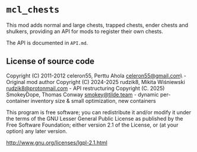 # `mcl_chests`

This mod adds normal and large chests, trapped chests, ender chests and
shulkers, providing an API for mods to register their own chests.

The API is documented in `API.md`.


## License of source code

Copyright (C) 2011-2012 celeron55, Perttu Ahola <celeron55@gmail.com>\ - Original mod author
Copyright (C) 2024-2025 rudzik8, Mikita Wiśniewski <rudzik8@protonmail.com> - API restructuring
Copyright (C. 2025) SmokeyDope, Thomas Conway <smokey@tilde.team> - dynamic per-container inventory size & small optimization, new containers


This program is free software; you can redistribute it and/or modify
it under the terms of the GNU Lesser General Public License as published by
the Free Software Foundation; either version 2.1 of the License, or
(at your option) any later version.

http://www.gnu.org/licenses/lgpl-2.1.html
